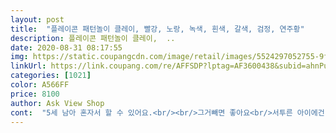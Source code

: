 ```yaml
---
layout: post 
title:  "플레이콘 패턴놀이 클레이, 빨강, 노랑, 녹색, 흰색, 갈색, 검정, 연주황" 
description: 플레이콘 패턴놀이 클레이,  ..
date: 2020-08-31 08:17:55 
img: https://static.coupangcdn.com/image/retail/images/5524297052755-9f83ae67-6269-4af8-8286-e7abc58c14f8.jpg 
linkUrl: https://link.coupang.com/re/AFFSDP?lptag=AF3600438&subid=ahnPublicAsk&pageKey=285290155&itemId=905052672&vendorItemId=4073255942&traceid=V0-113-fb42a35b0f362bd5 
categories: [1021] 
color: A566FF 
price: 8100 
author: Ask View Shop 
cont:  "5세 남아 혼자서 할 수 있어요.<br/><br/>그거빼면 좋아요<br/>서투른 아이에건 손베기 딱이에요<br/>세트로 구성되어있어서 하나작품 완성하고서<br/>소근육활동하기 좋아요<br/>아쉬워할때 또 하나 더 해보고 구성 정말 좋아요<br/>이틀 동안 다 완성하고 다 썼어요.<br/><br/>저희애는 집중해서 재밌게 놀았어요<br/>조심해서 사용해야해요<br/>총 3시간 논 거 같아요.<br/><br/>칼이 좀날카로워요<br/>" 
---
```

